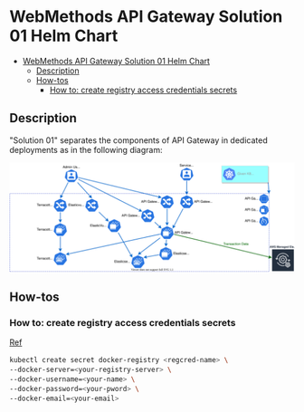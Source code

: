 # WebMethods API Gateway Solution 01 Helm Chart

- [WebMethods API Gateway Solution 01 Helm Chart](#webmethods-api-gateway-solution-01-helm-chart)
  - [Description](#description)
  - [How-tos](#how-tos)
    - [How to: create registry access credentials secrets](#how-to-create-registry-access-credentials-secrets)

## Description

"Solution 01" separates the components of API Gateway in dedicated deployments as in the following diagram:

![Architecture Overview](architecture.svg)

## How-tos

### How to: create registry access credentials secrets

[Ref](https://kubernetes.io/docs/tasks/configure-pod-container/pull-image-private-registry/#create-a-secret-by-providing-credentials-on-the-command-line)

```sh
kubectl create secret docker-registry <regcred-name> \
--docker-server=<your-registry-server> \
--docker-username=<your-name> \
--docker-password=<your-pword> \
--docker-email=<your-email>
```
